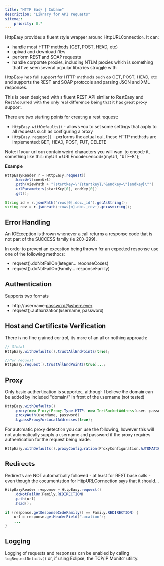 ```yaml
---
title: "HTTP Easy | Cubano"
description: "Library for API requests"
sitemap:
    priority: 0.7
---
```


HttpEasy provides a fluent style wrapper around HttpURLConnection. It can:

* handle most HTTP methods (GET, POST, HEAD, etc)
* upload and download files
* perform REST and SOAP requests
* handle corporate proxies, including NTLM proxies which is something that I've seen several popular libraries struggle with 

HttpEasy has full support for HTTP methods such as GET, POST, HEAD, etc
and supports the REST and SOAP protocols and parsing JSON and XML responses.

This is been designed with a fluent REST API similar to RestEasy and
RestAssurred with the only real difference being that it has great proxy
support.

There are two starting points for creating a rest request:

* `HttpEasy.withDefaults()` - allows you to set some settings that apply to all requests such as configuring a proxy
* `HttpEasy.request()` - performs the actual call, these HTTP methods are implemented: GET, HEAD, POST, PUT, DELETE

Note: if your url can contain weird characters you will want to encode it,
something like this: myUrl = URLEncoder.encode(myUrl, "UTF-8");
 
__Example__

~~~java
HttpEasyReader r = HttpEasy.request()
    .baseUrl(someUrl)
    .path(viewPath + "?startkey=\"{startkey}\"&endkey=\"{endkey}\"")
    .urlParameters(startKey[0], endKey[0])
    .get();

String id = r.jsonPath("rows[0].doc._id").getAsString();
String rev = r.jsonPath("rows[0].doc._rev").getAsString();
~~~

## Error Handling

An IOException is thrown whenever a call returns a response code that is not part of the SUCCESS
family (ie 200-299).

In order to prevent an exception being thrown for an expected response use
one of the following methods:

* request().doNotFailOn(Integer... reponseCodes)
* request().doNotFailOn(Family... responseFamily)


## Authentication

Supports two formats

* http://username:password@where.ever
* request().authorization(username, password)


## Host and Certificate Verification


There is no fine grained control, its more of an all or nothing approach:

~~~java
// Global
HttpEasy.withDefaults().trustAllEndPoints(true);

//Per Request
HttpEasy.request().trustAllEndPoints(true)...;
~~~

## Proxy

Only basic authentication is supported, although I believe the domain can be added by included "domain/"
in front of the username (not tested)

~~~java
HttpEasy.withDefaults()
    .proxy(new Proxy(Proxy.Type.HTTP, new InetSocketAddress(user, password))))
    .proxyAuth(userName, password)
    .bypassProxyForLocalAddresses(true);
~~~

For automatic proxy detection you can use the following, however this will not automatically supply a username and password if the proxy requires authentication for the request being made.  

~~~java
HttpEasy.withDefaults().proxyConfiguration(ProxyConfiguration.AUTOMATIC);
~~~
## Redirects


Redirects are NOT automatically followed - at least for REST base calls - even though the documentation
for HttpURLConnection says that it should...

~~~java
HttpEasyReader response = HttpEasy.request()
    .doNotFailOn(Family.REDIRECTION)
    .path(url)
    .head();

if (response.getResponseCodeFamily() == Family.REDIRECTION) {
    url = response.getHeaderField("Location");
    ...
}
~~~

## Logging

Logging of requests and responses can be enabled by calling `logRequestDetails()` or, if using Eclipse, the TCP/IP Monitor utility.

